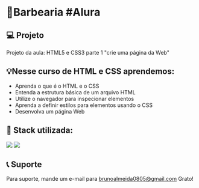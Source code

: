 # 💈Barbearia #Alura

## 💻 Projeto
Projeto da aula: HTML5 e CSS3 parte 1 "crie uma página da Web"

## 💡Nesse curso de HTML e CSS aprendemos:
- Aprenda o que é o HTML e o CSS
- Entenda a estrutura básica de um arquivo HTML
- Utilize o navegador para inspecionar elementos
- Aprenda a definir estilos para elementos usando o CSS
- Desenvolva um página Web

## 🚀 Stack utilizada:
<div>
<img src="https://img.shields.io/badge/HTML5-E34F26?style=for-the-badge&logo=html5&logoColor=white"/>
<img src="https://img.shields.io/badge/CSS3-1572B6?style=for-the-badge&logo=css3&logoColor=white"/>
</div>

## 📞 Suporte
Para suporte, mande um e-mail para brunoalmeida0805@gmail.com Grato!
